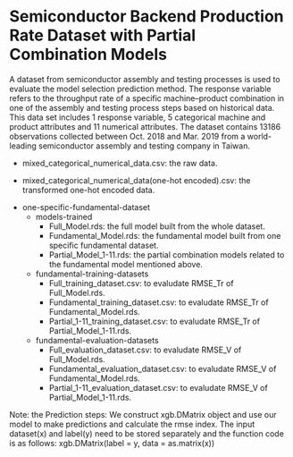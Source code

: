 # Semiconductor Backend Production Rate Dataset with Partial Combination Models
A dataset from semiconductor assembly and testing processes is used to evaluate the model selection prediction method. The response variable refers to the throughput rate of a specific machine–product combination in one of the assembly and testing process steps based on historical data. This data set includes 1 response variable, 5 categorical machine and product attributes and 11 numerical attributes. The dataset contains 13186 observations collected between Oct. 2018 and Mar. 2019 from a world-leading semiconductor assembly and testing company in Taiwan.

- mixed_categorical_numerical_data.csv: the raw data.

- mixed_categorical_numerical_data(one-hot encoded).csv: the transformed one-hot encoded data.

+ one-specific-fundamental-dataset
  + models-trained
    - Full_Model.rds: the full model built from the whole dataset.
	- Fundamental_Model.rds: the fundamental model built from one specific fundamental dataset.
	- Partial_Model_1-11.rds: the partial combination models related to the fundamental model mentioned above.
  + fundamental-training-datasets
    - Full_training_dataset.csv: to evaludate RMSE_Tr of Full_Model.rds. 
	- Fundamental_training_dataset.csv: to evaludate RMSE_Tr of Fundamental_Model.rds.
	- Partial_1-11_training_dataset.csv: to evaludate RMSE_Tr of Partial_Model_1-11.rds.  
  + fundamental-evaluation-datasets
    - Full_evaluation_dataset.csv: to evaludate RMSE_V of Full_Model.rds.
	- Fundamental_evaluation_dataset.csv: to evaludate RMSE_V of Fundamental_Model.rds.
	- Partial_1-11_evaluation_dataset.csv: to evaludate RMSE_V of Partial_Model_1-11.rds. 

Note: the Prediction steps:
We construct xgb.DMatrix object and use our model to make predictions and calculate the rmse index.
The input dataset(x) and label(y) need to be stored separately and the function code is as follows: 
xgb.DMatrix(label = y, data = as.matrix(x))


